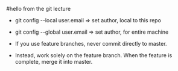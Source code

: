 #hello from the git lecture

- git config --local user.email => set author, local to this repo
- git config --global user.email => set author, for entire machine

- If you use feature branches, never commit directly to master.
- Instead, work solely on the feature branch. When the feature is complete, merge it into master.
